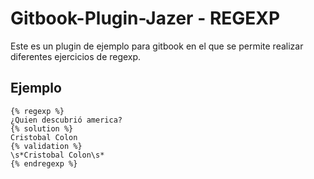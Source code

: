 # Gitbook-Plugin-Jazer - REGEXP

Este es un plugin de ejemplo para gitbook en el que se permite realizar diferentes ejercicios de regexp.

## Ejemplo

```
{% regexp %}
¿Quien descubrió america?
{% solution %}
Cristobal Colon
{% validation %}
\s*Cristobal Colon\s*
{% endregexp %}

```
